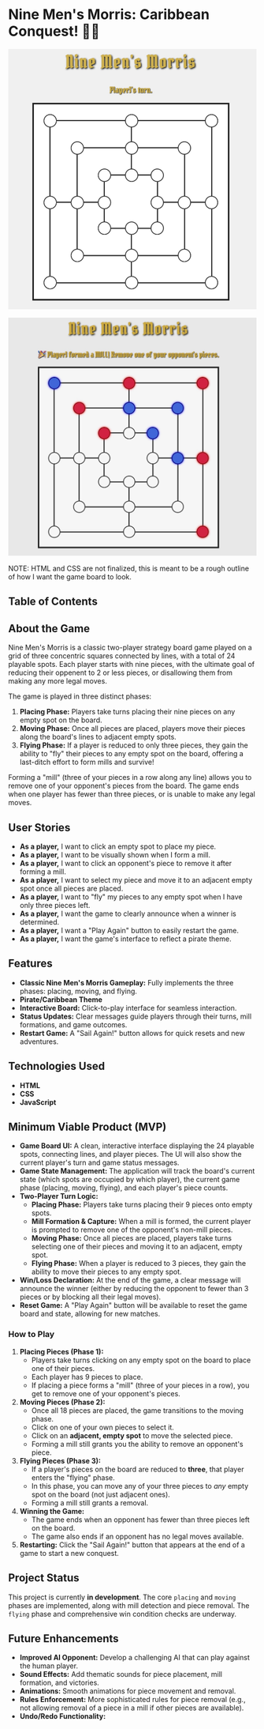 # Nine Men's Morris: Caribbean Conquest! 🏴‍☠️

![First game board screenshot](assets/3271966E-7FB7-4D7A-9CA2-387E029E6D24.jpeg)

![Second game board screenshot](assets/MidPlay.jpeg)

NOTE: HTML and CSS are not finalized, this is meant to be a rough outline of how I want the game board to look.

## Table of Contents



## About the Game

Nine Men's Morris is a classic two-player strategy board game played on a grid of three concentric squares connected by lines, with a total of 24 playable spots. Each player starts with nine pieces, with the ultimate goal of reducing their oppenent to 2 or less pieces, or disallowing them from making any more legal moves.

The game is played in three distinct phases:

1.  **Placing Phase:** Players take turns placing their nine pieces on any empty spot on the board.
2.  **Moving Phase:** Once all pieces are placed, players move their pieces along the board's lines to adjacent empty spots.
3.  **Flying Phase:** If a player is reduced to only three pieces, they gain the ability to "fly" their pieces to any empty spot on the board, offering a last-ditch effort to form mills and survive!

Forming a "mill" (three of your pieces in a row along any line) allows you to remove one of your opponent's pieces from the board. The game ends when one player has fewer than three pieces, or is unable to make any legal moves.


## User Stories

* **As a player,** I want to click an empty spot to place my piece.
* **As a player,** I want to be visually shown when I form a mill.
* **As a player,** I want to click an opponent's piece to remove it after forming a mill.
* **As a player,** I want to select my piece and move it to an adjacent empty spot once all pieces are placed.
* **As a player,** I want to "fly" my pieces to any empty spot when I have only three pieces left.
* **As a player,** I want the game to clearly announce when a winner is determined.
* **As a player,** I want a "Play Again" button to easily restart the game.
* **As a player,** I want the game's interface to reflect a pirate theme.


## Features

* **Classic Nine Men's Morris Gameplay:** Fully implements the three phases: placing, moving, and flying.
* **Pirate/Caribbean Theme** 
* **Interactive Board:** Click-to-play interface for seamless interaction.
* **Status Updates:** Clear messages guide players through their turns, mill formations, and game outcomes.
* **Restart Game:** A "Sail Again!" button allows for quick resets and new adventures.

## Technologies Used

* **HTML** 
* **CSS** 
* **JavaScript**

## Minimum Viable Product (MVP)

* **Game Board UI:** A clean, interactive interface displaying the 24 playable spots, connecting lines, and player pieces. The UI will also show the current player's turn and game status messages.
* **Game State Management:** The application will track the board's current state (which spots are occupied by which player), the current game phase (placing, moving, flying), and each player's piece counts.
* **Two-Player Turn Logic:**
    * **Placing Phase:** Players take turns placing their 9 pieces onto empty spots.
    * **Mill Formation & Capture:** When a mill is formed, the current player is prompted to remove one of the opponent's non-mill pieces.
    * **Moving Phase:** Once all pieces are placed, players take turns selecting one of their pieces and moving it to an adjacent, empty spot.
    * **Flying Phase:** When a player is reduced to 3 pieces, they gain the ability to move their pieces to any empty spot.
* **Win/Loss Declaration:** At the end of the game, a clear message will announce the winner (either by reducing the opponent to fewer than 3 pieces or by blocking all their legal moves).
* **Reset Game:** A "Play Again" button will be available to reset the game board and state, allowing for new matches.

### How to Play

1.  **Placing Pieces (Phase 1):**
    * Players take turns clicking on any empty spot on the board to place one of their pieces.
    * Each player has 9 pieces to place.
    * If placing a piece forms a "mill" (three of your pieces in a row), you get to remove one of your opponent's pieces.
2.  **Moving Pieces (Phase 2):**
    * Once all 18 pieces are placed, the game transitions to the moving phase.
    * Click on one of your own pieces to select it.
    * Click on an **adjacent, empty spot** to move the selected piece.
    * Forming a mill still grants you the ability to remove an opponent's piece.
3.  **Flying Pieces (Phase 3):**
    * If a player's pieces on the board are reduced to **three**, that player enters the "flying" phase.
    * In this phase, you can move any of your three pieces to *any* empty spot on the board (not just adjacent ones).
    * Forming a mill still grants a removal.
4.  **Winning the Game:**
    * The game ends when an opponent has fewer than three pieces left on the board.
    * The game also ends if an opponent has no legal moves available.
5.  **Restarting:** Click the "Sail Again!" button that appears at the end of a game to start a new conquest.

## Project Status

This project is currently **in development**. The core `placing` and `moving` phases are implemented, along with mill detection and piece removal. The `flying` phase and comprehensive win condition checks are underway.
## Future Enhancements

* **Improved AI Opponent:** Develop a challenging AI that can play against the human player.
* **Sound Effects:** Add thematic sounds for piece placement, mill formation, and victories.
* **Animations:** Smooth animations for piece movement and removal.
* **Rules Enforcement:** More sophisticated rules for piece removal (e.g., not allowing removal of a piece in a mill if other pieces are available).
* **Undo/Redo Functionality:** 


